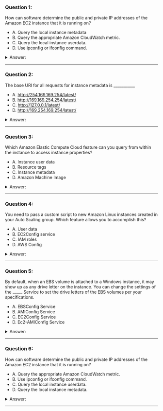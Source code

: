 ### Question 1:

How can software determine the public and private IP addresses of the Amazon EC2 instance that it is running on?

- A. Query the local instance metadata
- B. Query the appropriate Amazon CloudWatch metric.
- C. Query the local instance userdata.
- D. Use ipconfig or ifconfig command.

<details><summary>Answer:</summary><p>
[A]

Explanation:

Question 1@http://jayendrapatil.com/aws-ec2-instance-metadata-userdata/

</p></details><hr>

### Question 2:

The base URI for all requests for instance metadata is ___________

- A. http://254.169.169.254/latest/
- B. http://169.169.254.254/latest/
- C. http://127.0.0.1/latest/
- D. http://169.254.169.254/latest/

<details><summary>Answer:</summary><p>
[D]

Explanation:

Question 2@http://jayendrapatil.com/aws-ec2-instance-metadata-userdata/

</p></details><hr>

### Question 3:

Which Amazon Elastic Compute Cloud feature can you query from within the instance to access instance properties?

- A. Instance user data
- B. Resource tags
- C. Instance metadata
- D. Amazon Machine Image

<details><summary>Answer:</summary><p>
[C]

Explanation:

Question 3@http://jayendrapatil.com/aws-ec2-instance-metadata-userdata/

</p></details><hr>

### Question 4:

You need to pass a custom script to new Amazon Linux instances created in your Auto Scaling group. Which feature allows you to accomplish this?

- A. User data
- B. EC2Config service
- C. IAM roles
- D. AWS Config

<details><summary>Answer:</summary><p>
[A]

Explanation:

Question 4@http://jayendrapatil.com/aws-ec2-instance-metadata-userdata/

</p></details><hr>

### Question 5:

By default, when an EBS volume is attached to a Windows instance, it may show up as any drive letter on the instance. You can change the settings of the _____ Service to set the drive letters of the EBS volumes per your specifications.

- A. EBSConfig Service
- B. AMIConfig Service
- C. EC2Config Service
- D. Ec2-AMIConfig Service

<details><summary>Answer:</summary><p>
[C]

Explanation:

Question 5@http://jayendrapatil.com/aws-ec2-instance-metadata-userdata/

</p></details><hr>

### Question 6:

How can software determine the public and private IP addresses of the Amazon EC2 instance that it is running on?

- A. Query the appropriate Amazon CloudWatch metric.
- B. Use ipconfig or ifconfig command.
- C. Query the local instance userdata.
- D. Query the local instance metadata.

<details><summary>Answer:</summary><p>
[D]

Explanation:

Question 6@http://jayendrapatil.com/aws-ec2-instance-metadata-userdata/

</p></details><hr>

